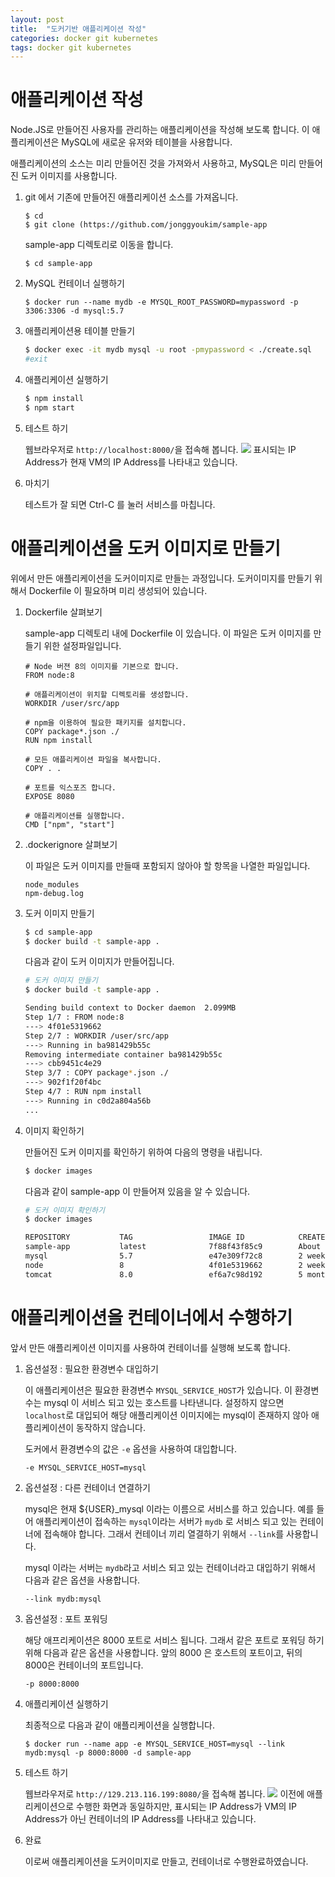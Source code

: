 ```yaml
---
layout: post
title:  "도커기반 애플리케이션 작성"
categories: docker git kubernetes
tags: docker git kubernetes
---
```

# 애플리케이션 작성

Node.JS로 만들어진 사용자를 관리하는 애플리케이션을 작성해 보도록 합니다. 이 애플리케이션은 MySQL에 새로운 유저와 테이블을 사용합니다.


애플리케이션의 소스는 미리 만들어진 것을 가져와서 사용하고, MySQL은 미리 만들어진 도커 이미지를 사용합니다.

1. git 에서 기존에 만들어진 애플리케이션 소스를 가져옵니다.

    ~~~
    $ cd
    $ git clone (https://github.com/jonggyoukim/sample-app
    ~~~

    sample-app 디렉토리로 이동을 합니다.
    ~~~
    $ cd sample-app
    ~~~

    
1. MySQL 컨테이너 실행하기

    ~~~
    $ docker run --name mydb -e MYSQL_ROOT_PASSWORD=mypassword -p 3306:3306 -d mysql:5.7 
    ~~~

1. 애플리케이션용 테이블 만들기

    ~~~sh
    $ docker exec -it mydb mysql -u root -pmypassword < ./create.sql
    #exit
    ~~~

1. 애플리케이션 실행하기

    ~~~sh
    $ npm install
    $ npm start
    ~~~

1. 테스트 하기

    웹브라우저로 `http://localhost:8000/`을 접속해 봅니다.
    ![](https://shiftyou.github.io/cloudnative/images/docker-app1.PNG)
    표시되는 IP Address가 현재 VM의 IP Address를 나타내고 있습니다.

1. 마치기

    테스트가 잘 되면 Ctrl-C 를 눌러 서비스를 마칩니다.

# 애플리케이션을 도커 이미지로 만들기

위에서 만든 애플리케이션을 도커이미지로 만들는 과정입니다.
도커이미지를 만들기 위해서 Dockerfile 이 필요하며 미리 생성되어 있습니다.

1. Dockerfile 살펴보기

    sample-app 디렉토리 내에 Dockerfile 이 있습니다.
    이 파일은 도커 이미지를 만들기 위한 설정파일입니다.
    ~~~docker
    # Node 버젼 8의 이미지를 기본으로 합니다.
    FROM node:8

    # 애플리케이션이 위치할 디렉토리를 생성합니다.
    WORKDIR /user/src/app

    # npm을 이용하여 필요한 패키지를 설치합니다.
    COPY package*.json ./
    RUN npm install

    # 모든 애플리케이션 파일을 복사합니다.
    COPY . .

    # 포트를 익스포즈 합니다.
    EXPOSE 8080

    # 애플리케이션를 실행합니다.
    CMD ["npm", "start"]
    ~~~

1. .dockerignore 살펴보기

    이 파일은 도커 이미지를 만들때 포함되지 않아야 할 항목을 나열한 파일입니다.

    ~~~docker
    node_modules
    npm-debug.log 
    ~~~

1. 도커 이미지 만들기
    ~~~sh
    $ cd sample-app
    $ docker build -t sample-app .
    ~~~

    다음과 같이 도커 이미지가 만들어집니다.
    ~~~sh
    # 도커 이미지 만들기
    $ docker build -t sample-app .

    Sending build context to Docker daemon  2.099MB
    Step 1/7 : FROM node:8
    ---> 4f01e5319662
    Step 2/7 : WORKDIR /user/src/app
    ---> Running in ba981429b55c
    Removing intermediate container ba981429b55c
    ---> cbb9451c4e29
    Step 3/7 : COPY package*.json ./
    ---> 902f1f20f4bc
    Step 4/7 : RUN npm install
    ---> Running in c0d2a804a56b
    ...
    ~~~

1. 이미지 확인하기

    만들어진 도커 이미지를 확인하기 위하여 다음의 명령을 내립니다.

    ~~~sh
    $ docker images
    ~~~

    다음과 같이 sample-app 이 만들어져 있음을 알 수 있습니다.
    ~~~sh
    # 도커 이미지 확인하기
    $ docker images
    
    REPOSITORY           TAG                 IMAGE ID            CREATED              SIZE
    sample-app           latest              7f88f43f85c9        About a minute ago   904MB
    mysql                5.7                 e47e309f72c8        2 weeks ago          372MB
    node                 8                   4f01e5319662        2 weeks ago          893MB
    tomcat               8.0                 ef6a7c98d192        5 months ago         356MB
    ~~~

# 애플리케이션을 컨테이너에서 수행하기

앞서 만든 애플리케이션 이미지를 사용하여 컨테이너를 실행해 보도록 합니다.

1. 옵션설정 : 필요한 환경변수 대입하기

    이 애플리케이션은 필요한 환경변수 `MYSQL_SERVICE_HOST`가 있습니다. 이 환경변수는 mysql 이 서비스 되고 있는 호스트를 나타낸니다. 설정하지 않으면 `localhost`로 대입되어 해당 애플리케이션 이미지에는 mysql이 존재하지 않아 애플리케이션이 동작하지 않습니다.

    도커에서 환경변수의 값은 `-e` 옵션을 사용하여 대입합니다.
    ~~~
    -e MYSQL_SERVICE_HOST=mysql
    ~~~


1. 옵션설정 : 다른 컨테이너 연결하기

    mysql은 현재 ${USER}_mysql 이라는 이름으로 서비스를 하고 있습니다. 예를 들어 애플리케이션이 접속하는 `mysql`이라는 서버가 `mydb` 로 서비스 되고 있는 컨테이너에 접속해야 합니다. 그래서 컨테이너 끼리 열결하기 위해서 `--link`를 사용합니다.

    mysql 이라는 서버는 `mydb`라고 서비스 되고 있는 컨테이너라고 대입하기 위해서 다음과 같은 옵션을 사용합니다.
    ~~~
    --link mydb:mysql
    ~~~

1. 옵션설정 : 포트 포워딩

    해당 애프리케이션은 8000 포트로 서비스 됩니다. 그래서 같은 포트로 포워딩 하기위해 다음과 같은 옵션을 사용합니다. 앞의 8000 은 호스트의 포트이고, 뒤의 8000은 컨테이너의 포트입니다.
    ~~~
    -p 8000:8000
    ~~~
    
    
1. 애플리케이션 실행하기

    최종적으로  다음과 같이 애플리케이션을 실행합니다.
    ~~~
    $ docker run --name app -e MYSQL_SERVICE_HOST=mysql --link mydb:mysql -p 8000:8000 -d sample-app
    ~~~

1. 테스트 하기

    웹브라우저로 `http://129.213.116.199:8080/`을 접속해 봅니다.
    ![](https://shiftyou.github.io/cloudnative/images/application2.PNG)
    이전에 애플리케이션으로 수행한 화면과 동일하지만, 표시되는 IP Address가 VM의 IP Address가 아닌 컨테이너의 IP Address를 나타내고 있습니다.

1. 완료

    이로써 애플리케이션을 도커이미지로 만들고, 컨테이너로 수행완료하였습니다.
